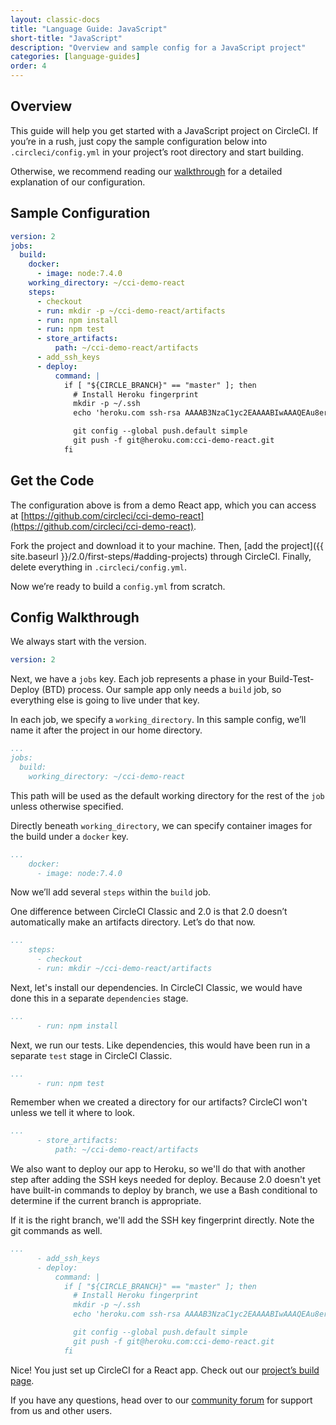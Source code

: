 ```yaml
---
layout: classic-docs
title: "Language Guide: JavaScript"
short-title: "JavaScript"
description: "Overview and sample config for a JavaScript project"
categories: [language-guides]
order: 4
---
```


## Overview

This guide will help you get started with a JavaScript project on CircleCI. If you’re in a rush, just copy the sample configuration below into `.circleci/config.yml` in your project’s root directory and start building.

Otherwise, we recommend reading our [walkthrough](#config-walkthrough) for a detailed explanation of our configuration.

## Sample Configuration

```YAML
version: 2
jobs:
  build:
    docker:
      - image: node:7.4.0
    working_directory: ~/cci-demo-react
    steps:
      - checkout
      - run: mkdir -p ~/cci-demo-react/artifacts
      - run: npm install
      - run: npm test
      - store_artifacts:
          path: ~/cci-demo-react/artifacts
      - add_ssh_keys
      - deploy:
          command: |
            if [ "${CIRCLE_BRANCH}" == "master" ]; then
              # Install Heroku fingerprint
              mkdir -p ~/.ssh
              echo 'heroku.com ssh-rsa AAAAB3NzaC1yc2EAAAABIwAAAQEAu8erSx6jh+8ztsfHwkNeFr/SZaSOcvoa8AyMpaerGIPZDB2TKNgNkMSYTLYGDK2ivsqXopo2W7dpQRBIVF80q9mNXy5tbt1WE04gbOBB26Wn2hF4bk3Tu+BNMFbvMjPbkVlC2hcFuQJdH4T2i/dtauyTpJbD/6ExHR9XYVhdhdMs0JsjP/Q5FNoWh2ff9YbZVpDQSTPvusUp4liLjPfa/i0t+2LpNCeWy8Y+V9gUlDWiyYwrfMVI0UwNCZZKHs1Unpc11/4HLitQRtvuk0Ot5qwwBxbmtvCDKZvj1aFBid71/mYdGRPYZMIxq1zgP1acePC1zfTG/lvuQ7d0Pe0kaw==' >> ~/.ssh/known_hosts

              git config --global push.default simple
              git push -f git@heroku.com:cci-demo-react.git
            fi
```

## Get the Code

The configuration above is from a demo React app, which you can access at [https://github.com/circleci/cci-demo-react](https://github.com/circleci/cci-demo-react).

Fork the project and download it to your machine. Then, [add the project]({{ site.baseurl }}/2.0/first-steps/#adding-projects) through CircleCI. Finally, delete everything in `.circleci/config.yml`.

Now we’re ready to build a `config.yml` from scratch.

## Config Walkthrough

We always start with the version.

```YAML
version: 2
```

Next, we have a `jobs` key. Each job represents a phase in your Build-Test-Deploy (BTD) process. Our sample app only needs a `build` job, so everything else is going to live under that key.

In each job, we specify a `working_directory`. In this sample config, we’ll name it after the project in our home directory.

```YAML
...
jobs:
  build:
    working_directory: ~/cci-demo-react
```

This path will be used as the default working directory for the rest of the `job` unless otherwise specified.

Directly beneath `working_directory`, we can specify container images for the build under a `docker` key.

```YAML
...
    docker:
      - image: node:7.4.0
```

Now we’ll add several `steps` within the `build` job.

One difference between CircleCI Classic and 2.0 is that 2.0 doesn’t automatically make an artifacts directory. Let’s do that now.

```YAML
...
    steps:
      - checkout
      - run: mkdir ~/cci-demo-react/artifacts
```

Next, let's install our dependencies. In CircleCI Classic, we would have done this in a separate `dependencies` stage.

```YAML
...
      - run: npm install
```

Next, we run our tests. Like dependencies, this would have been run in a separate `test` stage in CircleCI Classic.

```YAML
...
      - run: npm test
```

Remember when we created a directory for our artifacts? CircleCI won't unless we tell it where to look.

```YAML
...
      - store_artifacts:
          path: ~/cci-demo-react/artifacts
```

We also want to deploy our app to Heroku, so we'll do that with another step after adding the SSH keys needed for deploy. Because 2.0 doesn't yet have built-in commands to deploy by branch, we use a Bash conditional to determine if the current branch is appropriate.

If it is the right branch, we'll add the SSH key fingerprint directly. Note the git commands as well.

```YAML
...
      - add_ssh_keys
      - deploy:
          command: |
            if [ "${CIRCLE_BRANCH}" == "master" ]; then
              # Install Heroku fingerprint
              mkdir -p ~/.ssh
              echo 'heroku.com ssh-rsa AAAAB3NzaC1yc2EAAAABIwAAAQEAu8erSx6jh+8ztsfHwkNeFr/SZaSOcvoa8AyMpaerGIPZDB2TKNgNkMSYTLYGDK2ivsqXopo2W7dpQRBIVF80q9mNXy5tbt1WE04gbOBB26Wn2hF4bk3Tu+BNMFbvMjPbkVlC2hcFuQJdH4T2i/dtauyTpJbD/6ExHR9XYVhdhdMs0JsjP/Q5FNoWh2ff9YbZVpDQSTPvusUp4liLjPfa/i0t+2LpNCeWy8Y+V9gUlDWiyYwrfMVI0UwNCZZKHs1Unpc11/4HLitQRtvuk0Ot5qwwBxbmtvCDKZvj1aFBid71/mYdGRPYZMIxq1zgP1acePC1zfTG/lvuQ7d0Pe0kaw==' >> ~/.ssh/known_hosts

              git config --global push.default simple
              git push -f git@heroku.com:cci-demo-react.git
            fi
```

Nice! You just set up CircleCI for a React app. Check out our [project’s build page](https://circleci.com/gh/circleci/cci-demo-react).

If you have any questions, head over to our [community forum](https://discuss.circleci.com/) for support from us and other users.
